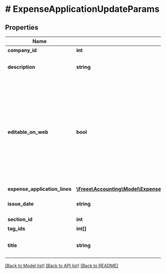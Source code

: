 # # ExpenseApplicationUpdateParams

## Properties

Name | Type | Description | Notes
------------ | ------------- | ------------- | -------------
**company_id** | **int** | 事業所ID | 
**description** | **string** | 備考 (10000文字以内) | [optional] 
**editable_on_web** | **bool** | 会計freeeのWeb画面から申請内容を編集可能：falseの場合、Web上からの項目行の追加／削除・金額の編集が出来なくなります。APIでの編集は可能です。 | [optional] 
**expense_application_lines** | [**\Freee\Accounting\Model\ExpenseApplicationUpdateParamsExpenseApplicationLines[]**](ExpenseApplicationUpdateParamsExpenseApplicationLines.md) |  | 
**issue_date** | **string** | 申請日 (yyyy-mm-dd) | 
**section_id** | **int** | 部門ID | [optional] 
**tag_ids** | **int[]** | メモタグID | [optional] 
**title** | **string** | 申請タイトル (250文字以内) | 

[[Back to Model list]](../../README.md#documentation-for-models) [[Back to API list]](../../README.md#documentation-for-api-endpoints) [[Back to README]](../../README.md)


